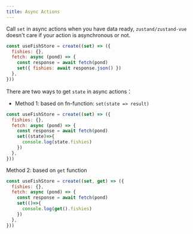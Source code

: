 ```yaml
---
title: Async Actions
---
```



Call `set` in async actions when you have data ready, `zustand/zustand-vue` doesn't care if your action is asynchronous or not.
```js
const useFishStore = create((set) => ({
  fishies: {},
  fetch: async (pond) => {
    const response = await fetch(pond)
    set({ fishies: await response.json() })
  },
}))
```


There are two ways to get `state` in async actions：

- Method 1: based on fn-function: `set(state => result)`
```js
const useFishStore = create((set) => ({
  fishies: {},
  fetch: async (pond) => {
    const response = await fetch(pond)
    set((state)=>{
      console.log(state.fishies)
    })
  },
}))
```

Method 2: based on `get` function
```js
const useFishStore = create((set, get) => ({
  fishies: {},
  fetch: async (pond) => {
    const response = await fetch(pond)
    set(()=>{
      console.log(get().fishies)
    })
  },
}))
```

